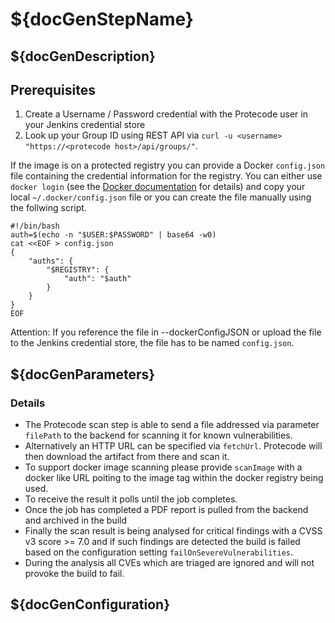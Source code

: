 # ${docGenStepName}

## ${docGenDescription}

## Prerequisites

1. Create a Username / Password credential with the Protecode user in your Jenkins credential store
1. Look up your Group ID using REST API via `curl -u <username> "https://<protecode host>/api/groups/"`.

If the image is on a protected registry you can provide a Docker `config.json` file containing the credential information for the registry.
You can either use `docker login` (see the [Docker documentation](https://docs.docker.com/engine/reference/commandline/login/) for details) and copy your local `~/.docker/config.json` file or you can create the file manually using the follwing script.

```
#!/bin/bash
auth=$(echo -n "$USER:$PASSWORD" | base64 -w0)
cat <<EOF > config.json
{
    "auths": {
        "$REGISTRY": {
            "auth": "$auth"
        }
    }
}
EOF
```

Attention: If you reference the file in --dockerConfigJSON or upload the file to the Jenkins credential store, the file has to be named `config.json`.


## ${docGenParameters}

### Details

* The Protecode scan step is able to send a file addressed via parameter `filePath` to the backend for scanning it for known vulnerabilities.
* Alternatively an HTTP URL can be specified via `fetchUrl`. Protecode will then download the artifact from there and scan it.
* To support docker image scanning please provide `scanImage` with a docker like URL poiting to the image tag within the docker registry being used.
* To receive the result it polls until the job completes.
* Once the job has completed a PDF report is pulled from the backend and archived in the build
* Finally the scan result is being analysed for critical findings with a CVSS v3 score >= 7.0 and if such findings are detected the build is failed based on the configuration setting `failOnSevereVulnerabilities`.
* During the analysis all CVEs which are triaged are ignored and will not provoke the build to fail.

## ${docGenConfiguration}
